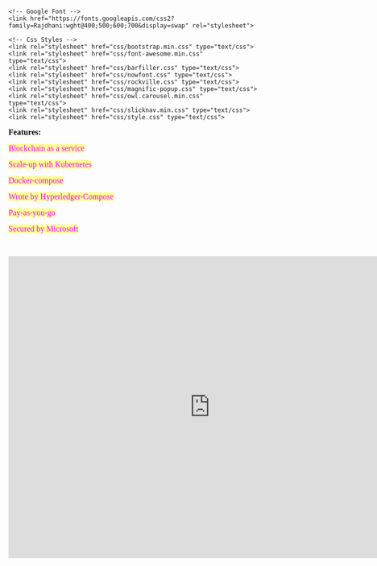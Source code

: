 ﻿<!DOCTYPE html>
<html lang="fa-IR">

<head>
    <meta charset="UTF-8">
    <meta name="description" content="داشبورد ساز  هوشمند">
    <meta name="keywords" content="Dashboard, Data, Information, html, cryptocurrency,btc,eth,blockchain,parachain,kusuma">
    <meta name="viewport" content="width=device-width, initial-scale=1.0">
    <meta http-equiv="X-UA-Compatible" content="ie=edge">
    <title>راهکار هایی برای موفقیت در کسب و کار - بلاکچین و هوشمندسازی</title>

    <!-- Google Font -->
    <link href="https://fonts.googleapis.com/css2?family=Rajdhani:wght@400;500;600;700&display=swap" rel="stylesheet">

    <!-- Css Styles -->
    <link rel="stylesheet" href="css/bootstrap.min.css" type="text/css">
    <link rel="stylesheet" href="css/font-awesome.min.css" type="text/css">
    <link rel="stylesheet" href="css/barfiller.css" type="text/css">
    <link rel="stylesheet" href="css/nowfont.css" type="text/css">
    <link rel="stylesheet" href="css/rockville.css" type="text/css">
    <link rel="stylesheet" href="css/magnific-popup.css" type="text/css">
    <link rel="stylesheet" href="css/owl.carousel.min.css" type="text/css">
    <link rel="stylesheet" href="css/slicknav.min.css" type="text/css">
    <link rel="stylesheet" href="css/style.css" type="text/css">
</head>
<body>
<p dir="ltr" style="text-align: left;"><span style="color: #000000; background-color: #ffffff;"><strong><span style="font-size: 12pt; font-family: 'times new roman', times;">Features:</span></strong></span></p>
<p dir="ltr" style="text-align: left;"><span style="font-size: 12pt; font-family: 'times new roman', times; color: #ff00ff; background-color: #ffff99;">Blockchain as a service</span></p>
<p dir="ltr" style="text-align: left;"><span style="font-size: 12pt; font-family: 'times new roman', times; color: #ff00ff; background-color: #ffff99;">Scale-up with Kubernetes</span></p>
<p dir="ltr" style="text-align: left;"><span style="font-size: 12pt; font-family: 'times new roman', times; color: #ff00ff; background-color: #ffff99;">Docker-compose</span></p>
<p dir="ltr" style="text-align: left;"><span style="font-size: 12pt; font-family: 'times new roman', times; color: #ff00ff; background-color: #ffff99;">Wrote by Hyperledger-Compose</span></p>
<p dir="ltr" style="text-align: left;"><span style="font-size: 12pt; font-family: 'times new roman', times; color: #ff00ff; background-color: #ffff99;">Pay-as-you-go</span></p>
<p dir="ltr" style="text-align: left;"><span style="font-size: 12pt; font-family: 'times new roman', times; color: #ff00ff; background-color: #ffff99;">Secured by Microsoft</span></p>
<p dir="ltr" style="text-align: left;"> </p>
<p style="text-align: center;"><iframe src="https://pasteboard.co/JFkNoka.gif" width="800" height="600" frameborder="0" scrolling="no"></iframe></p>
</body>
</html>